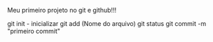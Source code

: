 Meu primeiro projeto no git e github!!!

git init - inicializar
git add (Nome do arquivo)
git status
git commit -m "primeiro commit"